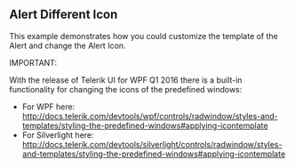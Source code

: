 ## Alert Different Icon ##
This example demonstrates how you could customize the template of the Alert and change the Alert Icon.

IMPORTANT:

With the release of Telerik UI for WPF Q1 2016 there is a built-in functionality for changing the icons of the predefined windows:
- For WPF here: http://docs.telerik.com/devtools/wpf/controls/radwindow/styles-and-templates/styling-the-predefined-windows#applying-icontemplate
- For Silverlight here: http://docs.telerik.com/devtools/silverlight/controls/radwindow/styles-and-templates/styling-the-predefined-windows#applying-icontemplate